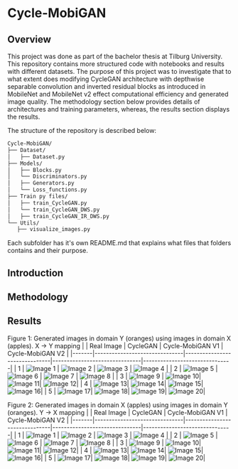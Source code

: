 # Cycle-MobiGAN

## Overview

This project was done as part of the bachelor thesis at Tilburg University. This repository contains more structured code with notebooks and results with different datasets. The purpose of this project was to investigate that to what extent does modifying CycleGAN architecture with depthwise separable convolution and inverted residual blocks as introduced in MobileNet and MobileNet v2 effect computational efficiency and generated image quality.
The methodology section below provides details of architectures and training parameters, whereas, the results section displays the results.

The structure of the repository is described below:

```bash
Cycle-MobiGAN/
├── Dataset/
│   ├── Dataset.py
├── Models/
│   ├── Blocks.py
│   └── Discriminators.py
│   ├── Generators.py
│   └── Loss_functions.py
├── Train py files/
│   ├── train_CycleGAN.py
│   └── train_CycleGAN_DWS.py
│   ├── train_CycleGAN_IR_DWS.py
└── Utils/
   ├── visualize_images.py
```

Each subfolder has it's own README.md that explains what files that folders contains and their purpose.

## Introduction

## Methodology

## Results


Figure 1: Generated images in domain Y (oranges) using images in domain X (apples). X -> Y mapping
|       | Real Image                    | CycleGAN                      | Cycle-MobiGAN V1              | Cycle-MobiGAN V2              |
|-------|-------------------------------|-------------------------------|-------------------------------|-------------------------------|
| 1     | ![Image 1](images/image1.png) | ![Image 2](images/image2.png) | ![Image 3](images/image3.png) | ![Image 4](images/image4.png) |
| 2     | ![Image 5](images/image5.png) | ![Image 6](images/image6.png) | ![Image 7](images/image7.png) | ![Image 8](images/image8.png) |
| 3     | ![Image 9](images/image9.png) | ![Image 10](images/image10.png)| ![Image 11](images/image11.png)| ![Image 12](images/image12.png)|
| 4     | ![Image 13](images/image13.png)| ![Image 14](images/image14.png)| ![Image 15](images/image15.png)| ![Image 16](images/image16.png)|
| 5     | ![Image 17](images/image17.png)| ![Image 18](images/image18.png)| ![Image 19](images/image19.png)| ![Image 20](images/image20.png)|

Figure 2: Generated images in domain X (apples) using images in domain Y (oranges). Y -> X mapping
|       | Real Image                    | CycleGAN                      | Cycle-MobiGAN V1              | Cycle-MobiGAN V2              |
|-------|-------------------------------|-------------------------------|-------------------------------|-------------------------------|
| 1     | ![Image 1](images/image1.png) | ![Image 2](images/image2.png) | ![Image 3](images/image3.png) | ![Image 4](images/image4.png) |
| 2     | ![Image 5](images/image5.png) | ![Image 6](images/image6.png) | ![Image 7](images/image7.png) | ![Image 8](images/image8.png) |
| 3     | ![Image 9](images/image9.png) | ![Image 10](images/image10.png)| ![Image 11](images/image11.png)| ![Image 12](images/image12.png)|
| 4     | ![Image 13](images/image13.png)| ![Image 14](images/image14.png)| ![Image 15](images/image15.png)| ![Image 16](images/image16.png)|
| 5     | ![Image 17](images/image17.png)| ![Image 18](images/image18.png)| ![Image 19](images/image19.png)| ![Image 20](images/image20.png)|

